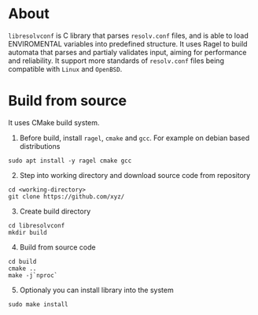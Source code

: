 # About

`libresolvconf` is C library that parses `resolv.conf` files, and is able to load ENVIROMENTAL variables into predefined structure. It uses Ragel to build automata that parses and partialy validates input, aiming for performance and reliability. It support more standards of `resolv.conf` files being compatible with `Linux` and `OpenBSD`.

# Build from source

It uses CMake build system.

1. Before build, install `ragel`, `cmake` and `gcc`. For example on debian based distributions 
```
sudo apt install -y ragel cmake gcc
```

2. Step into working directory and download source code from repository

```
cd <working-directory>
git clone https://github.com/xyz/
```

3. Create build directory

```
cd libresolvconf
mkdir build
```

4. Build from source code
```
cd build
cmake ..
make -j`nproc`
```
5. Optionaly you can install library into the system
```
sudo make install
```